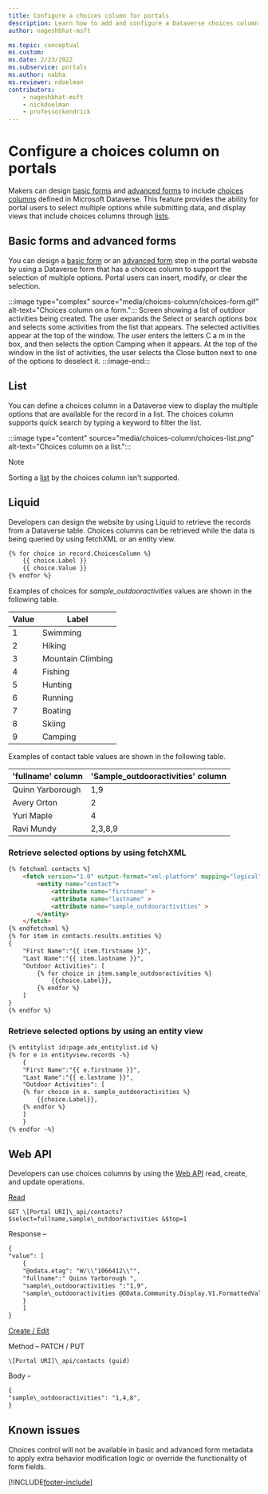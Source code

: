 ```yaml
---
title: Configure a choices column for portals
description: Learn how to add and configure a Dataverse choices column on portal lists, forms, and templates.
author: nageshbhat-msft

ms.topic: conceptual
ms.custom: 
ms.date: 2/23/2022
ms.subservice: portals
ms.author: nabha
ms.reviewer: ndoelman
contributors:
    - nageshbhat-msft
    - nickdoelman
    - professorkendrick
---
```


# Configure a choices column on portals

Makers can design [basic forms](entity-forms.md) and [advanced forms](web-form-properties.md) to include [choices columns](../../data-platform/types-of-fields.md#choices) defined in Microsoft Dataverse. This feature provides the ability for portal users to select multiple options while submitting data, and display views that include choices columns through [lists](entity-lists.md).

## Basic forms and advanced forms

You can design a [basic form](entity-forms.md) or an [advanced form](web-form-properties.md) step in the portal website by using a Dataverse form that has a choices column to support the selection of multiple options. Portal users can insert, modify, or clear the selection.

:::image type="complex" source="media/choices-column/choices-form.gif" alt-text="Choices column on a form.":::
Screen showing a list of outdoor activities being created. The user expands the Select or search options box and selects some activities from the list that appears. The selected activities appear at the top of the window. The user enters the letters C a m in the box, and then selects the option Camping when it appears. At the top of the window in the list of activities, the user selects the Close button next to one of the options to deselect it.
:::image-end:::

## List

You can define a choices column in a Dataverse view to display the multiple options that are available for the record in a list. The choices column supports quick search by typing a keyword to filter the list.

:::image type="content" source="media/choices-column/choices-list.png" alt-text="Choices column on a list.":::

> [!NOTE]
> Sorting a [list](entity-lists.md) by the choices column isn't supported.

## Liquid

Developers can design the website by using Liquid to retrieve the records from a Dataverse table. Choices columns can be retrieved while the data is being queried by using fetchXML or an entity view.

```html
{% for choice in record.ChoicesColumn %}
    {{ choice.Label }}
    {{ choice.Value }}
{% endfor %} 
```

Examples of choices for *sample\_outdooractivities* values are shown in the following table.

| **Value** | **Label**         |
|-----------|-------------------|
| 1         | Swimming          |
| 2         | Hiking            |
| 3         | Mountain Climbing |
| 4         | Fishing           |
| 5         | Hunting           |
| 6         | Running           |
| 7         | Boating           |
| 8         | Skiing            |
| 9         | Camping           |

Examples of contact table values are shown in the following table.

| **'fullname' column** | **'Sample\_outdooractivities' column** |
|-----------------------|----------------------------------------|
| Quinn Yarborough      | 1,9                                    |
| Avery Orton           | 2                                      |
| Yuri Maple            | 4                                      |
| Ravi Mundy            | 2,3,8,9                                |

### Retrieve selected options by using fetchXML

```html
{% fetchxml contacts %}
    <fetch version="1.0" output-format="xml-platform" mapping="logical" distinct="false">
        <entity name="contact">
            <attribute name="firstname" >
            <attribute name="lastname" >
            <attribute name="sample_outdooractivities" >
        </entity>
    </fetch>
{% endfetchxml %}
{% for item in contacts.results.entities %}
{
    "First Name":"{{ item.firstname }}",
    "Last Name":"{{ item.lastname }}",
    "Outdoor Activities": [
        {% for choice in item.sample_outdooractivities %}
            {{choice.Label}},
        {% endfor %}
    ]
}
{% endfor %}
```

### Retrieve selected options by using an entity view

```html
{% entitylist id:page.adx_entitylist.id %}
{% for e in entityview.records -%}
    {
    "First Name":"{{ e.firstname }}",
    "Last Name":"{{ e.lastname }}",
    "Outdoor Activities": [
    {% for choice in e. sample_outdooractivities %}
        {{choice.Label}},
    {% endfor %}
    ]
    }
{% endfor -%}
```

## Web API 

Developers can use choices columns by using the [Web API](../web-api-overview.md) read, create, and update operations.

<u>Read</u>

`GET \[Portal URI]\_api/contacts?$select=fullname,sample\_outdooractivities &$top=1`

Response –

```html
{
"value": [
    {
    "@odata.etag": "W/\\"1066412\\"",
    "fullname":" Quinn Yarborough ",
    "sample\_outdooractivities ":"1,9",
    "sample\_outdooractivities @OData.Community.Display.V1.FormattedValue":"Swimming, Camping"
    }
    ]
}
```

<u>Create / Edit</u>

Method – PATCH / PUT

`\[Portal URI]\_api/contacts (guid)`

Body –

```html
{
"sample\_outdooractivities": "1,4,8",
}
```

## Known issues

Choices control will not be available in basic and advanced form metadata to apply extra behavior modification logic or override the functionality of form fields.

 
[!INCLUDE[footer-include](../../../includes/footer-banner.md)]
